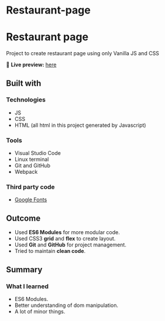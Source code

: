 # Restaurant-page
# Restaurant page

Project to create restaurant page using only Vanilla JS and CSS


🔗 **Live preview:** [here](https://gbn6.github.io/Restaurant-page/)

## Built with

### Technologies

* JS
* CSS
* HTML (all html in this project generated by Javascript)

### Tools

* Visual Studio Code
* Linux terminal
* Git and GitHub
* Webpack

### Third party code


* [Google Fonts](https://fonts.google.com/)


## Outcome

* Used **ES6 Modules** for more modular code.
* Used CSS3 **grid** and **flex** to create layout.
* Used **Git** and **GitHub** for project management.
* Tried to maintain **clean code**.


## Summary

### What I learned

* ES6 Modules.
* Better understanding of dom manipulation.
* A lot of minor things.
